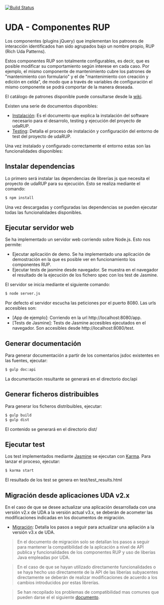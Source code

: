 [![Build Status](https://travis-ci.org/UDA-EJIE/udaRUP.svg?branch=master)](https://travis-ci.org/UDA-EJIE/udaRUP)


# UDA - Componentes RUP

Los componentes (plugins jQuery) que implementan los patrones de interacción identificados han sido agrupados bajo un nombre propio, RUP (Rich Uda Patterns).

Estos componentes RUP son totalmente configurables, es decir, que es posible modificar su comportamiento según interese en cada caso. Por ejemplo, el mismo componente de mantenimiento cubre los patrones de "mantenimiento con formulario" y el de "mantenimiento con creación y edición en celda", de modo que a través de variables de configuración el mismo componente se podrá comportar de la manera deseada.

El catálogo de patrones disponible puede consultarse desde la [wiki](https://github.com/UDA-EJIE/uda-ejie.github.io/wiki/Patrones).

Existen una serie de documentos disponibles:

* [Instalación](https://github.com/UDA-EJIE/udaRUP/blob/develop/doc/INSTALL.md): Es el documento que explica la instalación del software necesario para el desarrolo, testing y ejecución del proyecto de udaRUP.
* [Testing](https://github.com/UDA-EJIE/udaRUP/blob/develop/doc/TESTING.md): Detalla el proceso de instalación y configuración del entorno de test del proyecto de udaRUP.

Una vez instalado y configurado correctamente el entorno estas son las funcionalidades disponibles:

## Instalar dependencias

Lo primero será instalar las dependencias de librerías js que necesita el proyecto de udaRUP para su ejecución. Esto se realiza mediante el comando:

```sh
$ npm install
```

Una vez descargadas y configuradas las dependencias se pueden ejecutar todas las funcionalidades disponibles.

## Ejecutar servidor web

Se ha implementado un servidor web corriendo sobre Node.js. Esto nos permite:

* Ejecutar aplicación de demo. Se ha implementado una aplicación de demostración en la que es posible ver en funcionamiento los componentes RUP.
* Ejecutar tests de jasmine desde navegador. Se muestra en el navegador el resultado de la ejecución de los fichero spec con los test de Jasmine.

El servidor se inicia mediante el siguiente comando:

```sh
$ node server.js
```

Por defecto el servidor escucha las peticiones por el puerto 8080. Las urls accesibles son:

* [App de ejemplo]: Corriendo en la url http://localhost:8080/app.
* [Tests de Jasmine]: Tests de Jasmine accesibles ejecutados en el navegador. Son accesibles desde http://localhost:8080/test.


## Generar documentación

Para generar documentación a partir de los comentarios jsdoc existentes en las fuentes, ejecutar:

```sh
$ gulp doc:api
```

La documentación resultante se generará en el directorio doc/api

## Generar ficheros distribuibles

Para generar los ficheros distribuibles, ejecutar:

```sh
$ gulp build
$ gulp dist
```

El contenido se generará en el directorio dist/

## Ejecutar test

Los test implementados mediante [Jasmine](http://jasmine.github.io/) se ejecutan con [Karma](https://karma-runner.github.io/1.0/index.html). Para lanzar el proceso, ejecutar:

```sh
$ karma start
```

El resultado de los test se genera en test/test_results.html


## Migración desde aplicaciones UDA v2.x

En el caso de que se desee actualizar una aplicación desarrollada con una versión v2.x de UDA a la versión actual v3.x, se deberán de acometer las modificaciones indicadas en los documentos de migración.

* [Migración](https://github.com/UDA-EJIE/udaRUP/blob/develop/doc/MIGRACION.md): Detalla los pasos a seguir para actualizar una apliación a la versión v3.x de UDA.

> En el documento de migración solo se detallan los pasos a seguir para mantener la compatibilidad de la aplicación a nivel de API publica y funcionalidades de los componentes RUP y uso de liberías Java empleadas por UDA.

> En el caso de que se hayan utilizado directamente funcionalidades o se haya hecho uso directamente de la API de las liberías subyacentes directamente se deberán de realizar modificaciones de acuerdo a los cambios introducidos por estas librerías.

> Se han recopilado los problemas de compatibilidad mas comunes que pueden darse el el siguiente [documento](https://github.com/UDA-EJIE/udaRUP/blob/develop/doc/COMPONENTES.md).  
